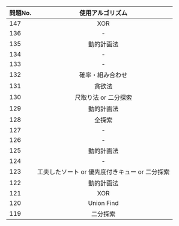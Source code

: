 |問題No.|使用アルゴリズム|
|---|:---:|
|147|XOR|
|136|-|
|135|動的計画法|
|134|-|
|133|-|
|132|確率・組み合わせ|
|131|貪欲法|
|130|尺取り法 or 二分探索|
|129|動的計画法|
|128|全探索|
|127|-|
|126|-|
|125|動的計画法|
|124|-|
|123|工夫したソート or 優先度付きキュー or 二分探索|
|122|動的計画法|
|121|XOR|
|120|Union Find|
|119|二分探索|
